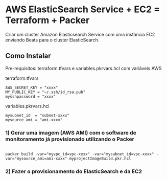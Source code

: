 # AWS ElasticSearch Service + EC2 = Terraform + Packer
Criar um cluster Amazon Elasticsearch Service com uma instância EC2 enviando Beats para o cluster ElasticSearch.

## Como Instalar

Pre-requisitos: terraform.tfvars e variables.pkrvars.hcl com variáveis AWS

terraform.tfvars

```AWS_ACCESS_KEY = "xxxx"
AWS_SECRET_KEY = "xxxx"
MY_PUBLIC_KEY = "~/.ssh/id_rsa.pub"
mysshpassword = "xxxx"
```

variables.pkrvars.hcl

```myvpc_id     = "vpc-xxxx"
mysubnet_id  = "subnet-xxxx"
mysource_ami = "ami-xxxx"
```

### 1) Gerar uma imagem (AWS AMI) com o software de monitoramento já provisionado utilizando o Packer

```packer validate -var="myvpc_id=vpc-xxxx" -var="mysubnet_id=vpc-xxxx" -var="mysource_ami=ami-xxxx" myprojectImageBuild.pkr.hcl
```

```
packer build -var="myvpc_id=vpc-xxxx" -var="mysubnet_id=vpc-xxxx" -var="mysource_ami=ami-xxxx" myprojectImageBuild.pkr.hcl
```

### 2) Fazer o provisionamento do ElasticSearch e da EC2 

```terraform validate
```

```terraform plan -out out.terraform
```

```terraform apply out.terraform
```
